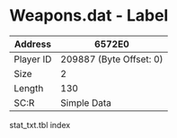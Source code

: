 
#  Weapons.dat - Label
Address   | 6572E0
----------|-------------
Player ID | 209887 (Byte Offset: 0)
Size 	  | 2
Length 	  | 130
SC:R      | Simple Data

stat_txt.tbl index
